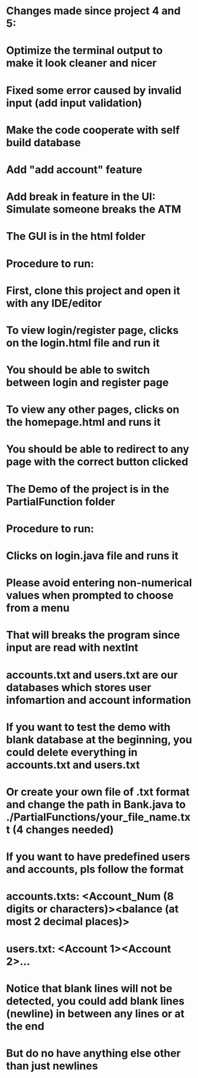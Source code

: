 # Changes made since project 4 and 5:
# Optimize the terminal output to make it look cleaner and nicer
# Fixed some error caused by invalid input (add input validation)
# Make the code cooperate with self build database
# Add "add account" feature
# Add break in feature in the UI: Simulate someone breaks the ATM

# The GUI is in the html folder
# Procedure to run:
# First, clone this project and open it with any IDE/editor
# To view login/register page, clicks on the login.html file and run it
# You should be able to switch between login and register page
# To view any other pages, clicks on the homepage.html and runs it
# You should be able to redirect to any page with the correct button clicked


# The Demo of the project is in the PartialFunction folder
# Procedure to run:
# Clicks on login.java file and runs it
# Please avoid entering non-numerical values when prompted to choose from a menu
# That will breaks the program since input are read with nextInt
# accounts.txt and users.txt are our databases which stores user infomartion and account information

# If you want to test the demo with blank database at the beginning, you could delete everything in accounts.txt and users.txt
# Or create your own file of .txt format and change the path in Bank.java to ./PartialFunctions/your_file_name.txt (4 changes needed)
# If you want to have predefined users and accounts, pls follow the format
# accounts.txts: <Account_Num (8 digits or characters)><space><balance (at most 2 decimal places)><newline>
# users.txt: <username><space><password><space><Account 1><space><Account 2><space>...<space><Account n><newline>
# Notice that blank lines will not be detected, you could add blank lines (newline) in between any lines or at the end
# But do no have anything else other than just newlines